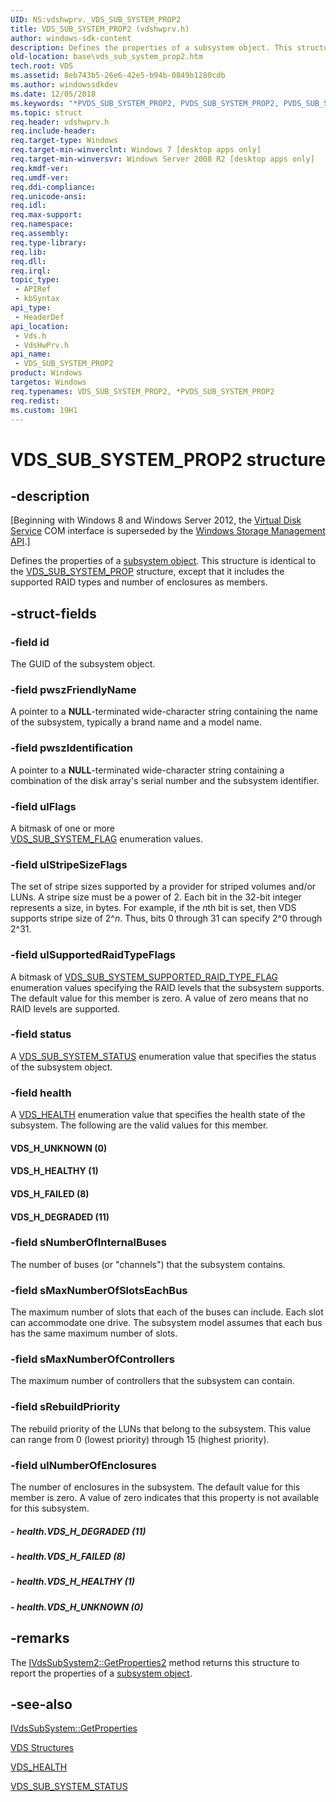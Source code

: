 ```yaml
---
UID: NS:vdshwprv._VDS_SUB_SYSTEM_PROP2
title: VDS_SUB_SYSTEM_PROP2 (vdshwprv.h)
author: windows-sdk-content
description: Defines the properties of a subsystem object. This structure is identical to the VDS_SUB_SYSTEM_PROP structure, except that it includes the supported RAID types and number of enclosures as members.
old-location: base\vds_sub_system_prop2.htm
tech.root: VDS
ms.assetid: 8eb743b5-26e6-42e5-b94b-0849b1280cdb
ms.author: windowssdkdev
ms.date: 12/05/2018
ms.keywords: "*PVDS_SUB_SYSTEM_PROP2, PVDS_SUB_SYSTEM_PROP2, PVDS_SUB_SYSTEM_PROP2 structure pointer, VDS_H_DEGRADED, VDS_H_FAILED, VDS_H_HEALTHY, VDS_H_UNKNOWN, VDS_SUB_SYSTEM_PROP2, VDS_SUB_SYSTEM_PROP2 structure, base.vds_sub_system_prop2, vds/PVDS_SUB_SYSTEM_PROP2, vds/VDS_SUB_SYSTEM_PROP2, vdshwprv/PVDS_SUB_SYSTEM_PROP2, vdshwprv/VDS_SUB_SYSTEM_PROP2"
ms.topic: struct
req.header: vdshwprv.h
req.include-header: 
req.target-type: Windows
req.target-min-winverclnt: Windows 7 [desktop apps only]
req.target-min-winversvr: Windows Server 2008 R2 [desktop apps only]
req.kmdf-ver: 
req.umdf-ver: 
req.ddi-compliance: 
req.unicode-ansi: 
req.idl: 
req.max-support: 
req.namespace: 
req.assembly: 
req.type-library: 
req.lib: 
req.dll: 
req.irql: 
topic_type:
 - APIRef
 - kbSyntax
api_type:
 - HeaderDef
api_location:
 - Vds.h
 - VdsHwPrv.h
api_name:
 - VDS_SUB_SYSTEM_PROP2
product: Windows
targetos: Windows
req.typenames: VDS_SUB_SYSTEM_PROP2, *PVDS_SUB_SYSTEM_PROP2
req.redist: 
ms.custom: 19H1
---
```


# VDS_SUB_SYSTEM_PROP2 structure


## -description


<p class="CCE_Message">[Beginning with Windows 8 and Windows Server 2012, the <a href="https://docs.microsoft.com/windows/desktop/VDS/virtual-disk-service-portal">Virtual Disk Service</a> COM interface is superseded by the <a href="https://docs.microsoft.com/previous-versions/windows/desktop/stormgmt/windows-storage-management-api-portal">Windows Storage Management API</a>.]

Defines the 
   properties of a <a href="https://docs.microsoft.com/windows/desktop/VDS/subsystem-object">subsystem object</a>. This structure is identical to the <a href="https://docs.microsoft.com/windows/desktop/api/vdshwprv/ns-vdshwprv-_vds_sub_system_prop">VDS_SUB_SYSTEM_PROP</a> structure, except that it includes the supported RAID types and number of enclosures as members.


## -struct-fields




### -field id

The GUID of the subsystem object.


### -field pwszFriendlyName

A pointer to a <b>NULL</b>-terminated wide-character string containing the name of the subsystem, typically a brand name and a model name.


### -field pwszIdentification

A pointer to a <b>NULL</b>-terminated wide-character string containing a combination of the  disk array's serial number and the subsystem identifier.


### -field ulFlags

A bitmask of one or more   
      <a href="https://docs.microsoft.com/windows/desktop/api/vdshwprv/ne-vdshwprv-_vds_sub_system_flag">VDS_SUB_SYSTEM_FLAG</a> enumeration values.
     


### -field ulStripeSizeFlags

The set of stripe sizes supported by a provider for striped volumes and/or LUNs. A stripe size must be a 
      power of 2. Each bit in the 32-bit integer represents a size, in bytes. For example, if the <i>n</i>th 
      bit is set, then VDS supports stripe size of 2^<i>n</i>. Thus, bits 0 through 31 can specify 
      2^0 through 2^31.


### -field ulSupportedRaidTypeFlags

A bitmask of  <a href="https://docs.microsoft.com/windows/desktop/api/vdshwprv/ne-vdshwprv-_vds_sub_system_supported_raid_type_flag">VDS_SUB_SYSTEM_SUPPORTED_RAID_TYPE_FLAG</a> enumeration values specifying the RAID levels that the subsystem supports.  The default value for this member is zero. A value of zero means that no RAID levels are supported.


### -field status

A <a href="https://docs.microsoft.com/windows/desktop/api/vdshwprv/ne-vdshwprv-_vds_sub_system_status">VDS_SUB_SYSTEM_STATUS</a> enumeration value that specifies the status of the subsystem object.


### -field health

A <a href="https://docs.microsoft.com/windows/desktop/api/vdshwprv/ne-vdshwprv-_vds_health">VDS_HEALTH</a> enumeration value that specifies the health state of the subsystem. The following are the valid values for this member.



#### VDS_H_UNKNOWN (0)



#### VDS_H_HEALTHY (1)



#### VDS_H_FAILED (8)



#### VDS_H_DEGRADED (11)


### -field sNumberOfInternalBuses

The number of buses (or "channels") that the subsystem contains.


### -field sMaxNumberOfSlotsEachBus

The maximum number of slots that each of the buses can include. Each slot can accommodate one drive. The subsystem 
      model assumes that each bus has the same maximum number of slots.


### -field sMaxNumberOfControllers

The maximum number of controllers that the subsystem can contain.


### -field sRebuildPriority

The rebuild priority of the LUNs that belong to the subsystem. This value can range from 0 (lowest priority) through 15 (highest priority).


### -field ulNumberOfEnclosures

The number of enclosures in the subsystem. The default value for this member is zero. A value of zero indicates that this property is not available for this subsystem.


##### - health.VDS_H_DEGRADED (11)


##### - health.VDS_H_FAILED (8)


##### - health.VDS_H_HEALTHY (1)


##### - health.VDS_H_UNKNOWN (0)


## -remarks



The <a href="https://docs.microsoft.com/windows/desktop/api/vdshwprv/nf-vdshwprv-ivdssubsystem2-getproperties2">IVdsSubSystem2::GetProperties2</a> 
    method returns this structure to report the properties of a <a href="https://docs.microsoft.com/windows/desktop/VDS/subsystem-object">subsystem object</a>.




## -see-also




<a href="https://docs.microsoft.com/windows/desktop/api/vdshwprv/nf-vdshwprv-ivdssubsystem-getproperties">IVdsSubSystem::GetProperties</a>



<a href="https://docs.microsoft.com/windows/desktop/VDS/vds-structures">VDS Structures</a>



<a href="https://docs.microsoft.com/windows/desktop/api/vdshwprv/ne-vdshwprv-_vds_health">VDS_HEALTH</a>



<a href="https://docs.microsoft.com/windows/desktop/api/vdshwprv/ne-vdshwprv-_vds_sub_system_status">VDS_SUB_SYSTEM_STATUS</a>
 

 


